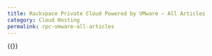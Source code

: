 ```yaml
---
title: Rackspace Private Cloud Powered by VMware – All Articles
category: Cloud Hosting
permalink: rpc-vmware-all-articles
---
```



{{<list product_url="rpc-vmware">}}
